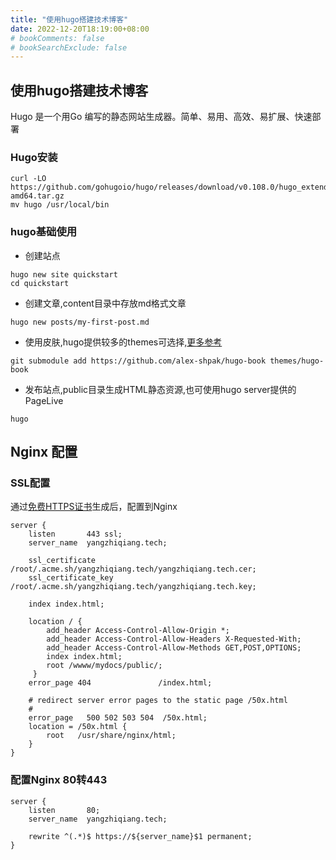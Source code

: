 ```yaml
---
title: "使用hugo搭建技术博客"
date: 2022-12-20T18:19:00+08:00
# bookComments: false
# bookSearchExclude: false
---
```


## 使用hugo搭建技术博客

Hugo 是一个用Go 编写的静态网站生成器。简单、易用、高效、易扩展、快速部署

### Hugo安装
```
curl -LO https://github.com/gohugoio/hugo/releases/download/v0.108.0/hugo_extended_0.108.0_linux-amd64.tar.gz
mv hugo /usr/local/bin
```
### hugo基础使用
- 创建站点
```
hugo new site quickstart
cd quickstart
```
- 创建文章,content目录中存放md格式文章
```
hugo new posts/my-first-post.md
```
- 使用皮肤,hugo提供较多的themes可选择,[更多参考](https://themes.gohugo.io/)
```
git submodule add https://github.com/alex-shpak/hugo-book themes/hugo-book
```
- 发布站点,public目录生成HTML静态资源,也可使用hugo server提供的PageLive
```
hugo
```

## Nginx 配置

### SSL配置
通过[免费HTTPS证书](https://freessl.cn/)生成后，配置到Nginx
```
server {
    listen       443 ssl;
    server_name  yangzhiqiang.tech;

    ssl_certificate  	/root/.acme.sh/yangzhiqiang.tech/yangzhiqiang.tech.cer;
    ssl_certificate_key /root/.acme.sh/yangzhiqiang.tech/yangzhiqiang.tech.key;

    index index.html;

    location / {
	    add_header Access-Control-Allow-Origin *;
        add_header Access-Control-Allow-Headers X-Requested-With;
        add_header Access-Control-Allow-Methods GET,POST,OPTIONS;
        index index.html;
        root /wwww/mydocs/public/;
     }
    error_page 404               /index.html;

    # redirect server error pages to the static page /50x.html
    #
    error_page   500 502 503 504  /50x.html;
    location = /50x.html {
        root   /usr/share/nginx/html;
    }
}
```

### 配置Nginx 80转443
```
server {
    listen       80;
    server_name  yangzhiqiang.tech;

    rewrite ^(.*)$ https://${server_name}$1 permanent;
}
```
